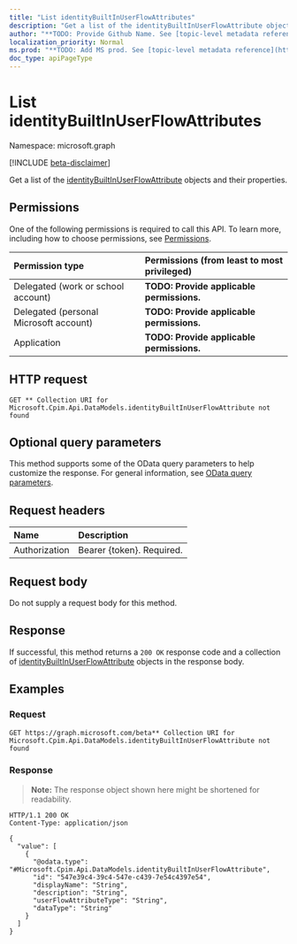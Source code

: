 ```yaml
---
title: "List identityBuiltInUserFlowAttributes"
description: "Get a list of the identityBuiltInUserFlowAttribute objects and their properties."
author: "**TODO: Provide Github Name. See [topic-level metadata reference](https://msgo.azurewebsites.net/add/document/guidelines/metadata.html#topic-level-metadata)**"
localization_priority: Normal
ms.prod: "**TODO: Add MS prod. See [topic-level metadata reference](https://msgo.azurewebsites.net/add/document/guidelines/metadata.html#topic-level-metadata)**"
doc_type: apiPageType
---
```


# List identityBuiltInUserFlowAttributes
Namespace: microsoft.graph

[!INCLUDE [beta-disclaimer](../../includes/beta-disclaimer.md)]

Get a list of the [identityBuiltInUserFlowAttribute](../resources/identitybuiltinuserflowattribute.md) objects and their properties.

## Permissions
One of the following permissions is required to call this API. To learn more, including how to choose permissions, see [Permissions](/graph/permissions-reference).

|Permission type|Permissions (from least to most privileged)|
|:---|:---|
|Delegated (work or school account)|**TODO: Provide applicable permissions.**|
|Delegated (personal Microsoft account)|**TODO: Provide applicable permissions.**|
|Application|**TODO: Provide applicable permissions.**|

## HTTP request

<!-- {
  "blockType": "ignored"
}
-->
``` http
GET ** Collection URI for Microsoft.Cpim.Api.DataModels.identityBuiltInUserFlowAttribute not found
```

## Optional query parameters
This method supports some of the OData query parameters to help customize the response. For general information, see [OData query parameters](/graph/query-parameters).

## Request headers
|Name|Description|
|:---|:---|
|Authorization|Bearer {token}. Required.|

## Request body
Do not supply a request body for this method.

## Response

If successful, this method returns a `200 OK` response code and a collection of [identityBuiltInUserFlowAttribute](../resources/identitybuiltinuserflowattribute.md) objects in the response body.

## Examples

### Request
<!-- {
  "blockType": "request",
  "name": "list_identitybuiltinuserflowattribute"
}
-->
``` http
GET https://graph.microsoft.com/beta** Collection URI for Microsoft.Cpim.Api.DataModels.identityBuiltInUserFlowAttribute not found
```


### Response
>**Note:** The response object shown here might be shortened for readability.
<!-- {
  "blockType": "response",
  "truncated": true,
  "@odata.type": "Collection(Microsoft.Cpim.Api.DataModels.identityBuiltInUserFlowAttribute)"
}
-->
``` http
HTTP/1.1 200 OK
Content-Type: application/json

{
  "value": [
    {
      "@odata.type": "#Microsoft.Cpim.Api.DataModels.identityBuiltInUserFlowAttribute",
      "id": "547e39c4-39c4-547e-c439-7e54c4397e54",
      "displayName": "String",
      "description": "String",
      "userFlowAttributeType": "String",
      "dataType": "String"
    }
  ]
}
```

